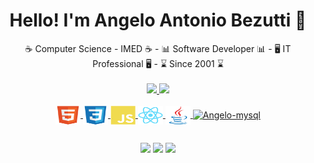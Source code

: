 <div align="center">
 <h1> Hello! I'm Angelo Antonio Bezutti 👾</h1>
</div>

<div align="center">
 ☕ Computer Science - IMED ☕ -
 📊 Software Developer 📊 -
 🖥️ IT Professional 🖥️ - 
 ⌛ Since 2001 ⌛ 
</div><br>


<div align="center">
  <a href="https://github.com/angelobezutti">
  <img height="180em" src="https://github-readme-stats.vercel.app/api?username=angelobezutti&show_icons=true&theme=dracula&include_all_commits=true"/>
    <img height="180em" src="https://github-readme-stats.vercel.app/api/top-langs/?username=angelobezutti&layout=compact&theme=dracula"/>
</div>
  
<div style="display: inline_block" align="center"><br>
  <img align="center" alt="Angelo-HTML" height="30" width="40" src="https://raw.githubusercontent.com/devicons/devicon/master/icons/html5/html5-original.svg">
  <img align="center" alt="Angelo-CSS" height="30" width="40" src="https://raw.githubusercontent.com/devicons/devicon/master/icons/css3/css3-original.svg">
  <img align="center" alt="Angelo-Js" height="30" width="40" src="https://raw.githubusercontent.com/devicons/devicon/master/icons/javascript/javascript-plain.svg">
  <img align="center" alt="Angelo-React" height="30" width="40" src="https://raw.githubusercontent.com/devicons/devicon/master/icons/react/react-original.svg">
  <img align="center" alt="Angelo-java" height="30" width="40" src="https://raw.githubusercontent.com/devicons/devicon/master/icons/java/java-original.svg"> 
  <img align="center" alt="Angelo-mysql" height="30" width="40" src="https://cdn.jsdelivr.net/gh/devicons/devicon/icons/mysql/mysql-original-wordmark.svg">
  
 
</div>
  
  ##
 <div align="center"> 
  <a href="https://instagram.com/angelo_bezutti" target="_blank"><img src="https://img.shields.io/badge/-Instagram-%23E4405F?style=for-the-badge&logo=instagram&logoColor=white" target="_blank"></a>
  <a href = "mailto:angeloantoniobzt@gmail.com"><img src="https://img.shields.io/badge/-Gmail-%23333?style=for-the-badge&logo=gmail&logoColor=white" target="_blank"></a>
  <a href="https://www.linkedin.com/in/angelo-a-bezutti-0a44a0198/" target="_blank"><img src="https://img.shields.io/badge/-LinkedIn-%230077B5?style=for-the-badge&logo=linkedin&logoColor=white" target="_blank"></a> 
  </div>


